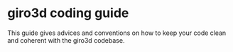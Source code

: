 # giro3d coding guide

This guide gives advices and conventions on how to keep your code clean and coherent with the giro3d codebase.

